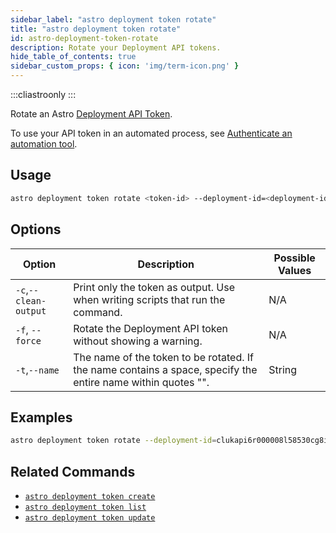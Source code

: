 ```yaml
---
sidebar_label: "astro deployment token rotate"
title: "astro deployment token rotate"
id: astro-deployment-token-rotate
description: Rotate your Deployment API tokens.
hide_table_of_contents: true
sidebar_custom_props: { icon: 'img/term-icon.png' }
---
```


:::cliastroonly
:::

Rotate an Astro [Deployment API Token](deployment-api-tokens.md).

To use your API token in an automated process, see [Authenticate an automation tool](automation-authentication.md).

## Usage

```sh
astro deployment token rotate <token-id> --deployment-id=<deployment-id> [flags]
```

## Options

| Option                         | Description                                                                            | Possible Values                                                                |
| ------------------------------ | -------------------------------------------------------------------------------------- | ------------------------------------------------------------------------------ |
| `-c`,`--clean-output`           |    Print only the token as output. Use when writing scripts that run the command.                                           | N/A |
| `-f`, `--force` | Rotate the Deployment API token without showing a warning. | N/A                                          |
| `-t`,`--name`          | The name of the token to be rotated. If the name contains a space, specify the entire name within quotes "".          | String                                                         |

## Examples

```bash
astro deployment token rotate --deployment-id=clukapi6r000008l58530cg8i --name "My token"
```

## Related Commands

- [`astro deployment token create`](cli/astro-deployment-create.md)
- [`astro deployment token list`](cli/astro-deployment-token-list.md)
- [`astro deployment token update`](cli/astro-deployment-token-update.md)
